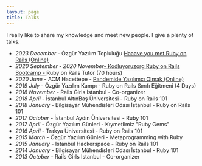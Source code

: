 ```yaml
---
layout: page
title: Talks
---
```


I really like to share my knowledge and meet new people. I give a plenty of talks.

<ul>
  <li><i>2023 December</i> -  Özgür Yazılım Topluluğu <a href="https://www.youtube.com/watch?v=c486F7vwdq4">Haaave you met Ruby on Rails (Online)</a></li>
  <li><i>2020 September - 2020 November</i><a href="https://www.kodluyoruz.org/bootcamp/istanbul-ruby-on-rails-bootcamp/" target="_blank">- Kodluyoruzorg Ruby on Rails Bootcamp - </a>Ruby on Rails Tutor (70 hours)</li>
  <li><i>2020 June</i> - ACM Hacettepe - <a href="https://www.youtube.com/watch?v=9p74XLrshEA" target="_blank">Pandemide Yazılımcı Olmak (Online)</a></li>
  <li><i>2019 July</i> - Özgür Yazılım Kampı - Ruby on Rails Sınıfı Eğitmeni (4 Days)</li>
  <li><i>2018 November</i> - Rails Girls Istanbul - Co-organizer</li>
  <li><i>2018 April</i> - İstanbul AltınBaş Üniversitesi - Ruby on Rails 101</li>
  <li><i>2018 January</i> - Bilgisayar Mühendisleri Odası İstanbul - Ruby on Rails 101</li>
  <li><i>2017 October</i> - İstanbul Aydın Üniversitesi - Ruby 101</li>
  <li><i>2017 April</i> - Özgür Yazılım Günleri - Kıymetlimiz "Ruby Gems"</li>
  <li><i>2016 April</i> - Trakya Üniversitesi - Ruby on Rails 101</li>
  <li><i>2015 March</i> - Özgür Yazılım Günleri - Metaprogramming with Ruby</li>
  <li><i>2015 January</i> - Istanbul Hackerspace - Ruby on Rails 101</li>
  <li><i>2014 January</i> - Bilgisayar Mühendisleri Odası İstanbul - Ruby 101</li>
  <li><i>2013 October</i> - Rails Girls Istanbul - Co-organizer</li>
</ul>
